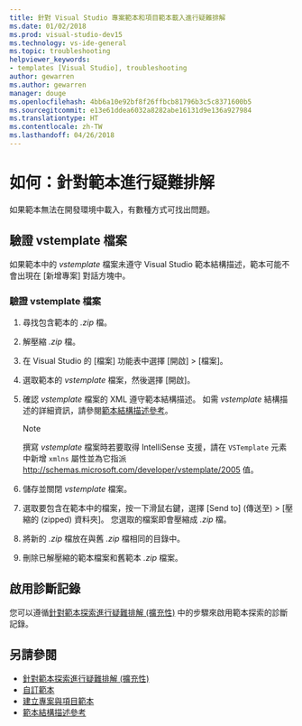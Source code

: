 ```yaml
---
title: 針對 Visual Studio 專案範本和項目範本載入進行疑難排解
ms.date: 01/02/2018
ms.prod: visual-studio-dev15
ms.technology: vs-ide-general
ms.topic: troubleshooting
helpviewer_keywords:
- templates [Visual Studio], troubleshooting
author: gewarren
ms.author: gewarren
manager: douge
ms.openlocfilehash: 4bb6a10e92bf8f26ffbcb81796b3c5c8371600b5
ms.sourcegitcommit: e13e61ddea6032a8282abe16131d9e136a927984
ms.translationtype: HT
ms.contentlocale: zh-TW
ms.lasthandoff: 04/26/2018
---
```

# <a name="how-to-troubleshoot-templates"></a>如何：針對範本進行疑難排解

如果範本無法在開發環境中載入，有數種方式可找出問題。

## <a name="validate-the-vstemplate-file"></a>驗證 vstemplate 檔案

如果範本中的 *vstemplate* 檔案未遵守 Visual Studio 範本結構描述，範本可能不會出現在 [新增專案] 對話方塊中。

### <a name="to-validate-the-vstemplate-file"></a>驗證 vstemplate 檔案

1. 尋找包含範本的 *.zip* 檔。

1. 解壓縮 *.zip* 檔。

1. 在 Visual Studio 的 [檔案] 功能表中選擇 [開啟] > [檔案]。

1. 選取範本的 *vstemplate* 檔案，然後選擇 [開啟]。

1. 確認 *vstemplate* 檔案的 XML 遵守範本結構描述。 如需 *vstemplate* 結構描述的詳細資訊，請參閱[範本結構描述參考](../extensibility/visual-studio-template-schema-reference.md)。

    > [!NOTE]
    > 撰寫 *vstemplate* 檔案時若要取得 IntelliSense 支援，請在 `VSTemplate` 元素中新增 `xmlns` 屬性並為它指派 http://schemas.microsoft.com/developer/vstemplate/2005 值。

1. 儲存並關閉 *vstemplate* 檔案。

1. 選取要包含在範本中的檔案，按一下滑鼠右鍵，選擇 [Send to] (傳送至) > [壓縮的 (zipped) 資料夾]。 您選取的檔案即會壓縮成 *.zip* 檔。

1. 將新的 *.zip* 檔放在與舊 *.zip* 檔相同的目錄中。

1. 刪除已解壓縮的範本檔案和舊範本 *.zip* 檔案。

## <a name="enable-diagnostic-logging"></a>啟用診斷記錄

您可以遵循[針對範本探索進行疑難排解 (擴充性)](../extensibility/troubleshooting-template-discovery.md) 中的步驟來啟用範本探索的診斷記錄。

## <a name="see-also"></a>另請參閱

- [針對範本探索進行疑難排解 (擴充性)](../extensibility/troubleshooting-template-discovery.md)
- [自訂範本](../ide/customizing-project-and-item-templates.md)
- [建立專案與項目範本](../ide/creating-project-and-item-templates.md)
- [範本結構描述參考](../extensibility/visual-studio-template-schema-reference.md)